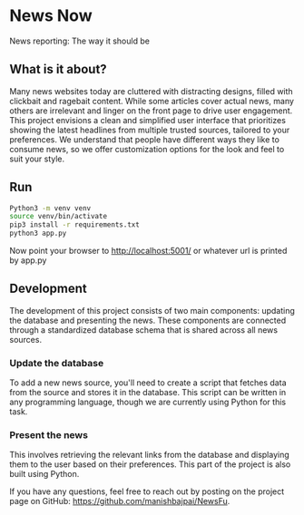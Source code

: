 # News Now
News reporting: The way it should be

## What is it about?
Many news websites today are cluttered with distracting designs, filled with clickbait and ragebait content. While some articles cover actual news, many others are irrelevant and linger on the front page to drive user engagement. This project envisions a clean and simplified user interface that prioritizes showing the latest headlines from multiple trusted sources, tailored to your preferences. We understand that people have different ways they like to consume news, so we offer customization options for the look and feel to suit your style.

## Run
```bash
Python3 -m venv venv
source venv/bin/activate
pip3 install -r requirements.txt
python3 app.py
```
Now point your browser to [http://localhost:5001/](http://localhost:5001/) or whatever url is printed by app.py

## Development
The development of this project consists of two main components: updating the database and presenting the news. These components are connected through a standardized database schema that is shared across all news sources.

### Update the database
To add a new news source, you'll need to create a script that fetches data from the source and stores it in the database. This script can be written in any programming language, though we are currently using Python for this task.

### Present the news
This involves retrieving the relevant links from the database and displaying them to the user based on their preferences. This part of the project is also built using Python.

If you have any questions, feel free to reach out by posting on the project page on GitHub: https://github.com/manishbajpai/NewsFu.
